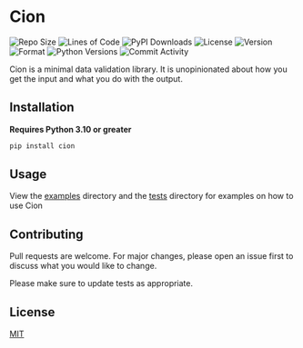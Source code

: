 # Cion
![Repo Size](https://img.shields.io/github/languages/code-size/meizuflux/cion?style=flat-square)
![Lines of Code](https://img.shields.io/tokei/lines/github/meizuflux/cion?style=flat-square)
![PyPI Downloads](https://img.shields.io/pypi/dm/cion?style=flat-square)
![License](https://img.shields.io/pypi/l/cion?style=flat-square)
![Version](https://img.shields.io/pypi/v/cion?style=flat-square)
![Format](https://img.shields.io/pypi/format/cion?style=flat-square)
![Python Versions](https://img.shields.io/pypi/pyversions/cion?style=flat-square)
![Commit Activity](https://img.shields.io/github/commit-activity/m/meizuflux/cion?style=flat-square)

Cion is a minimal data validation library. It is unopinionated about how you get the input and what you do with the output.

## Installation
**Requires Python 3.10 or greater**
```bash
pip install cion
```

## Usage

View the [examples](/examples) directory and the [tests](/tests) directory for examples on how to use Cion

## Contributing
Pull requests are welcome. For major changes, please open an issue first to discuss what you would like to change.

Please make sure to update tests as appropriate.

## License
[MIT](https://choosealicense.com/licenses/mit/)